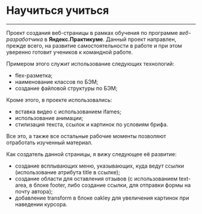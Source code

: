 # Научиться учиться #

---

Проект создания веб-страницы в рамках обучения по программе *веб-разработчика* в **Яндекс.Практикуме**.
Данный проект направлен, прежде всего, на развитие самостоятельности в работе и при этом уверенно готовит учеников к командной работе.


Примером этого служит использование следующих технологий:
- flex-разметка;
- наименование классов по БЭМ;
- создание файловой структуры по БЭМ;


Кроме этого, в проекте использовались:
- вставка видео с использованием ifames;
- использование анимации;
- стилизация текста, ссылок и картинок по условиям брифа.


Все это, а также все остальные рабочие моменты позволяют отработать изученный материал.


Как создатель данной страницы, я вижу следующее её развитие:
- создание всплывающих меню, указывающих, куда ведут ссылки (использование атрибута title в ссылке);
- создание области для оставления отзывов (с использованием text-area, в блоке footer, либо создание ссылки, для отправки формы на почту автора);
- добавление transform в блоке oakley для увеличения картинок при наведении курсора.